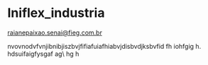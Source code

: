 # Iniflex_industria

raianepaixao.senai@fieg.com.br

nvovnodvfvnjibnibjiszbvjfifiafuiafhiabvjdisbvdjksbvfid fh iohfgig h.
hdsuifaigfysgaf ag\ hg h